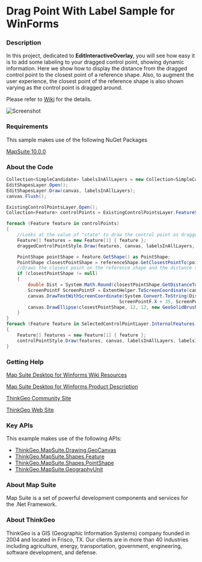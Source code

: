 # Drag Point With Label Sample for WinForms

### Description
In this project, dedicated to **EditInteractiveOverlay**, you will see how easy it is to add some labeling to your dragged control point, showing dynamic information. Here we show how to display the distance from the dragged control point to the closest point of a reference shape. Also, to augment the user experience, the closest point of the reference shape is also shown varying as the control point is dragged around.

Please refer to [Wiki](http://wiki.thinkgeo.com/wiki/map_suite_desktop_for_winforms) for the details.

![Screenshot](https://github.com/ThinkGeo/DragPointWithLabelSample-ForWinForms/blob/master/ScreenShot.png)

### Requirements
This sample makes use of the following NuGet Packages

[MapSuite 10.0.0](https://www.nuget.org/packages?q=ThinkGeo)

### About the Code
```csharp
Collection<SimpleCandidate> labelsInAllLayers = new Collection<SimpleCandidate>();
EditShapesLayer.Open();
EditShapesLayer.Draw(canvas, labelsInAllLayers);
canvas.Flush();

ExistingControlPointsLayer.Open();
Collection<Feature> controlPoints = ExistingControlPointsLayer.FeatureSource.GetAllFeatures(ReturningColumnsType.AllColumns);

foreach (Feature feature in controlPoints)
{
    //Looks at the value of "state" to draw the control point as dragged or not.
    Feature[] features = new Feature[1] { feature };
    draggedControlPointStyle.Draw(features, canvas, labelsInAllLayers, labelsInAllLayers);

    PointShape pointShape = feature.GetShape() as PointShape;
    PointShape closestPointShape = referenceShape.GetClosestPointTo(pointShape, GeographyUnit.DecimalDegree);
    //Draws the closest point on the reference shape and the distance to it from the dragged control point.
    if (closestPointShape != null)
    {
        double Dist = System.Math.Round(closestPointShape.GetDistanceTo(pointShape, GeographyUnit.DecimalDegree, DistanceUnit.Meter));
        ScreenPointF ScreenPointF = ExtentHelper.ToScreenCoordinate(canvas.CurrentWorldExtent, pointShape, canvas.Width, canvas.Height);
        canvas.DrawTextWithScreenCoordinate(System.Convert.ToString(Dist) + " m", new GeoFont("Arial", 12, DrawingFontStyles.Bold), new GeoSolidBrush(GeoColor.StandardColors.Black),
                                          ScreenPointF.X + 35, ScreenPointF.Y, DrawingLevel.LabelLevel);
        canvas.DrawEllipse(closestPointShape, 12, 12, new GeoSolidBrush(GeoColor.StandardColors.Purple), DrawingLevel.LevelFour);
    }
}
foreach (Feature feature in SelectedControlPointLayer.InternalFeatures)
{
    Feature[] features = new Feature[1] { feature };
    controlPointStyle.Draw(features, canvas, labelsInAllLayers, labelsInAllLayers);
}
```
### Getting Help

[Map Suite Desktop for Winforms Wiki Resources](http://wiki.thinkgeo.com/wiki/map_suite_desktop_for_winforms)

[Map Suite Desktop for Winforms Product Description](https://thinkgeo.com/ui-controls#desktop-platforms)

[ThinkGeo Community Site](http://community.thinkgeo.com/)

[ThinkGeo Web Site](http://www.thinkgeo.com)

### Key APIs
This example makes use of the following APIs:

- [ThinkGeo.MapSuite.Drawing.GeoCanvas](http://wiki.thinkgeo.com/wiki/api/thinkgeo.mapsuite.drawing.geocanvas)
- [ThinkGeo.MapSuite.Shapes.Feature](http://wiki.thinkgeo.com/wiki/api/thinkgeo.mapsuite.shapes.feature)
- [ThinkGeo.MapSuite.Shapes.PointShape](http://wiki.thinkgeo.com/wiki/api/thinkgeo.mapsuite.shapes.pointshape)
- [ThinkGeo.MapSuite.GeographyUnit](http://wiki.thinkgeo.com/wiki/api/thinkgeo.mapsuite.geographyunit)

### About Map Suite
Map Suite is a set of powerful development components and services for the .Net Framework.

### About ThinkGeo
ThinkGeo is a GIS (Geographic Information Systems) company founded in 2004 and located in Frisco, TX. Our clients are in more than 40 industries including agriculture, energy, transportation, government, engineering, software development, and defense.
